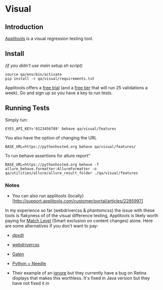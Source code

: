 # Visual

## Introduction
[Applitools](https://applitools.com/) is a visual regression testing tool.

## Install
*(if you didn't use main setup.sh script)*
```
source qa/env/bin/activate
pip install -r qa/visual/requirements.txt
```
Applitools offers a [free trial](https://applitools.com/users/register) (and a [free tier](https://applitools.com/pricing) that will run 25 validations a week). Go and sign up so you have a key to run tests.

## Running Tests

Simply run:
```
EYES_API_KEY='0123456789' behave qa/visual/features
```

You also have the option of changing the URL
```
BASE_URL=https://pythonhosted.org behave qa/visual/features/
```

To run behave assertions for allure report"
```
BASE_URL=https://pythonhosted.org behave -f allure_behave.formatter:AllureFormatter -o qa/utilities/allure/allure_result_folder ./qa/visual/features
```

### Notes

* You can also run applitools (locally)[http://support.applitools.com/customer/portal/articles/2285997]


In my experience so far (webdrivercss & phantomcss) the issue with these tools is flakyness of of the visual difference testing, Applitools is likely worth paying for [Match Level](https://applitools.atlassian.net/wiki/spaces/Java/pages/1540306/Selenium+-+Python#Selenium-Python-N) (Smart exclusion on content changes) alone. Here are some alternatives if you don't want to pay:
  * [dpxdt](https://github.com/bslatkin/dpxdt)
  * [webdrivercss](https://hub.docker.com/r/grugnog/webdrivercss/)
  * [Galen](http://galenframework.com/)
  * [Python + Needle](http://the-creative-tester.github.io/Python-Visual-Regression-Testing/)

* Their example of an [ignore](https://github.com/applitools/eyes.selenium.python/blob/master/samples/test_script.py) but they currently have a bug on Retina displays that makes this worthless. It's fixed in Java version but they have not fixed it in
